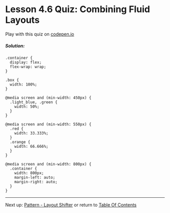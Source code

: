 # Lesson 4.6 Quiz: Combining Fluid Layouts

Play with this quiz on [codepen.io](https://codepen.io/genchau/pen/Qrveba)

##### Solution:
```
.container {
  display: flex;
  flex-wrap: wrap;
}

.box {
  width: 100%;
}

@media screen and (min-width: 450px) {
  .light_blue, .green {
    width: 50%;
  }
}

@media screen and (min-width: 550px) {
  .red {
    width: 33.333%;
  }
  .orange {
    width: 66.666%;
  }
}

@media screen and (min-width: 800px) {
  .container {
    width: 800px;
    margin-left: auto;
    margin-right: auto;
  }
}
```

- - -
Next up: [Pattern - Layout Shifter](ND024_Part2_Lesson04_07.md) or return to [Table Of Contents](./ND024_TableOfContents.md)
